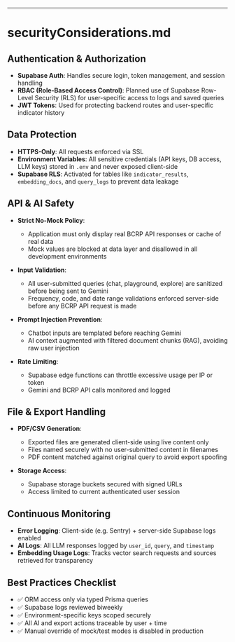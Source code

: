 ---
# securityConsiderations.md

## Authentication & Authorization

- **Supabase Auth**: Handles secure login, token management, and session handling
- **RBAC (Role-Based Access Control)**: Planned use of Supabase Row-Level Security (RLS) for user-specific access to logs and saved queries
- **JWT Tokens**: Used for protecting backend routes and user-specific indicator history

## Data Protection

- **HTTPS-Only**: All requests enforced via SSL
- **Environment Variables**: All sensitive credentials (API keys, DB access, LLM keys) stored in `.env` and never exposed client-side
- **Supabase RLS**: Activated for tables like `indicator_results`, `embedding_docs`, and `query_logs` to prevent data leakage

## API & AI Safety

- **Strict No-Mock Policy**:
  - Application must only display real BCRP API responses or cache of real data
  - Mock values are blocked at data layer and disallowed in all development environments

- **Input Validation**:
  - All user-submitted queries (chat, playground, explore) are sanitized before being sent to Gemini
  - Frequency, code, and date range validations enforced server-side before any BCRP API request is made

- **Prompt Injection Prevention**:
  - Chatbot inputs are templated before reaching Gemini
  - AI context augmented with filtered document chunks (RAG), avoiding raw user injection

- **Rate Limiting**:
  - Supabase edge functions can throttle excessive usage per IP or token
  - Gemini and BCRP API calls monitored and logged

## File & Export Handling

- **PDF/CSV Generation**:
  - Exported files are generated client-side using live content only
  - Files named securely with no user-submitted content in filenames
  - PDF content matched against original query to avoid export spoofing

- **Storage Access**:
  - Supabase storage buckets secured with signed URLs
  - Access limited to current authenticated user session

## Continuous Monitoring

- **Error Logging**: Client-side (e.g. Sentry) + server-side Supabase logs enabled
- **AI Logs**: All LLM responses logged by `user_id`, `query`, and `timestamp`
- **Embedding Usage Logs**: Tracks vector search requests and sources retrieved for transparency

## Best Practices Checklist

- ✅ ORM access only via typed Prisma queries
- ✅ Supabase logs reviewed biweekly
- ✅ Environment-specific keys scoped securely
- ✅ All AI and export actions traceable by user + time
- ✅ Manual override of mock/test modes is disabled in production

